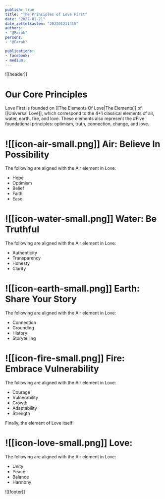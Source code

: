```yaml
---
publish: true
title: "The Principles of Love First"
date: "2022-01-21"
date_zettelkasten: "202201211415"
authors:
- "@Faruk"
persons:
- "@Faruk"

publications:
- facebook:
- medium: 
---
```


![[header]]

# Our Core Principles

Love First is founded on [[The Elements Of Love|The Elements]] of [[Universal Love]], which correspond to the 4+1 classical elements of air, water, earth, fire, and love. These elements also represent the #Five foundational principles: optimism, truth, connection, change, and love.


# ![[icon-air-small.png]]  Air: Believe In Possibility

The following are aligned with the Air element in Love:
- Hope
- Optimism
- Belief
- Faith
- Ease


# ![[icon-water-small.png]]  Water: Be Truthful

The following are aligned with the Air element in Love:
- Authenticity
- Transparency
- Honesty
- Clarity

# ![[icon-earth-small.png]]  Earth: Share Your Story

The following are aligned with the Air element in Love:
- Connection
- Grounding
- History
- Storytelling

# ![[icon-fire-small.png]]  Fire: Embrace Vulnerability

The following are aligned with the Air element in Love:
- Courage
- Vulnerability
- Growth
- Adaptability
- Strength

Finally, the element of Love itself:

# ![[icon-love-small.png]]  Love: 

The following are aligned with the Air element in Love:
- Unity
- Peace
- Balance
- Harmony


![[footer]]